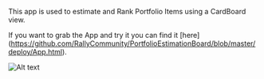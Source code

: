 This app is used to estimate and Rank Portfolio Items using a CardBoard view.

If you want to grab the App and try it you can find it [here] (https://github.com/RallyCommunity/PortfolioEstimationBoard/blob/master/deploy/App.html).


![Alt text](https://github.com/RallyCommunity/PortfolioEstimationBoard/raw/master/deploy/Screenshot.png)